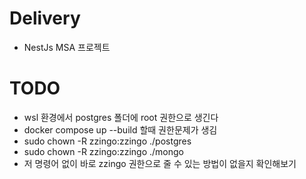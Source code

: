 # Delivery

- NestJs MSA 프로젝트

# TODO

- wsl 환경에서 postgres 폴더에 root 권한으로 생긴다
- docker compose up --build 할때 권한문제가 생김
- sudo chown -R zzingo:zzingo ./postgres
- sudo chown -R zzingo:zzingo ./mongo
- 저 명령어 없이 바로 zzingo 권한으로 줄 수 있는 방법이 없을지 확인해보기
